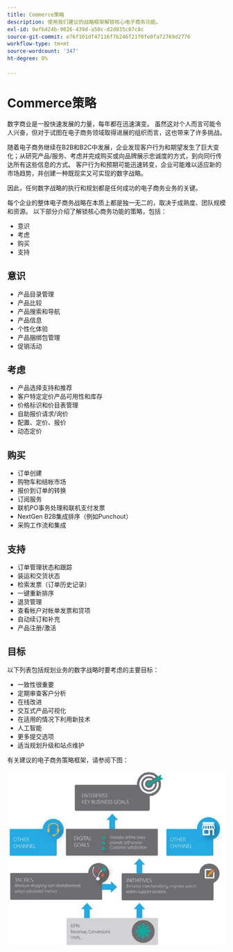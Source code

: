 ```yaml
---
title: Commerce策略
description: 使用我们建议的战略框架解锁核心电子商务功能。
exl-id: 0efb424b-9026-439d-a50c-d2d935c07c8c
source-git-commit: e76f101df47116f7b246f21f0fe0fa72769d2776
workflow-type: tm+mt
source-wordcount: '347'
ht-degree: 0%

---
```


# Commerce策略

数字商业是一股快速发展的力量，每年都在迅速演变。 虽然这对个人而言可能令人兴奋，但对于试图在电子商务领域取得进展的组织而言，这也带来了许多挑战。

随着电子商务继续在B2B和B2C中发展，企业发现客户行为和期望发生了巨大变化；从研究产品/服务、考虑并完成购买或向品牌展示忠诚度的方式，到向同行传达所有这些信息的方式。 客户行为和预期可能迅速转变，企业可能难以适应新的市场趋势，并创建一种既现实又可实现的数字战略。

因此，任何数字战略的执行和规划都是任何成功的电子商务业务的关键。

每个企业的整体电子商务战略在本质上都是独一无二的，取决于成熟度、团队规模和资源。 以下部分介绍了解锁核心商务功能的策略，包括：

- 意识
- 考虑
- 购买
- 支持

## 意识

- 产品目录管理
- 产品比较
- 产品搜索和导航
- 产品信息
- 个性化体验
- 产品捆绑包管理
- 促销活动

## 考虑

- 产品选择支持和推荐
- 客户特定定价产品可用性和库存
- 价格标识和价目表管理
- 自助报价请求/询价
- 配置、定价、报价
- 动态定价

## 购买

- 订单创建
- 购物车和结帐市场
- 报价到订单的转换
- 订阅服务
- 联机PO事务处理和联机支付发票
- NextGen B2B集成排序（例如Punchout）
- 采购工作流和集成

## 支持

- 订单管理状态和跟踪
- 装运和交货状态
- 检索发票（订单历史记录）
- 一键重新排序
- 退货管理
- 查看帐户对帐单发票和贷项
- 自动续订和补充
- 产品注册/激活

## 目标

以下列表包括规划业务的数字战略时要考虑的主要目标：

- 一致性很重要
- 定期审查客户分析
- 在线改进
- 交互式产品可视化
- 在适用的情况下利用新技术
- 人工智能
- 更多提交选项
- 适当规划升级和站点维护

有关建议的电子商务策略框架，请参阅下图：

![Commerce策略框架图](../../assets/playbooks/commerce-strategy-framework.png)
